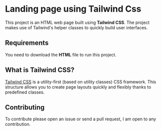 # Landing page using Tailwind Css

This project is an HTML web page built using **Tailwind CSS**. The project makes use of Tailwind's helper classes to quickly build user interfaces.

## Requirements

You need to download the **HTML** file to run this project.

## What is Tailwind CSS?

[Tailwind CSS](https://tailwindcss.com/) is a utility-first (based on utility classes) CSS framework. This structure allows you to create page layouts quickly and flexibly thanks to predefined classes.

## Contributing

To contribute please open an issue or send a pull request, I am open to any contribution.